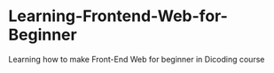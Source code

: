 # Learning-Frontend-Web-for-Beginner
Learning how to make Front-End Web for beginner in Dicoding course
